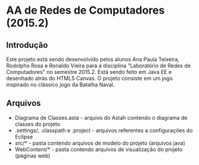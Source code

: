 # AA de Redes de Computadores (2015.2)

## Introdução
Este projeto está sendo desenvolvido pelos alunos Ana Paula Teixeira, Rodolpho Rosa e Ronaldo Vieira para a disciplina "Laboratório de Redes de Computadores" no semestre 2015.2. Está sendo feito em Java EE e desenhado atrás do HTML5 Canvas. O projeto consiste em um jogo inspirado no clássico jogo da Batalha Naval.

## Arquivos
* Diagrama de Classes.asta - arquivo do Astah contendo o diagrama de classes do projeto
* .settings/, .classpath e .project - arquivos referentes a configurações do Eclipse
* src/* - pasta contendo arquivos de modelo do projeto (arquivos java)
* WebContent/* - pasta contendo arquivos de visualização do projeto (páginas web)
